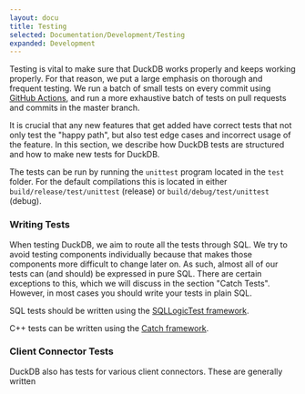 ```yaml
---
layout: docu
title: Testing
selected: Documentation/Development/Testing
expanded: Development
---
```


Testing is vital to make sure that DuckDB works properly and keeps working properly. For that reason, we put a large emphasis on thorough and frequent testing. We run a batch of small tests on every commit using [GitHub Actions](https://github.com/duckdb/duckdb/actions), and run a more exhaustive batch of tests on pull requests and commits in the master branch.

It is crucial that any new features that get added have correct tests that not only test the "happy path", but also test edge cases and incorrect usage of the feature. In this section, we describe how DuckDB tests are structured and how to make new tests for DuckDB.

The tests can be run by running the `unittest` program located in the `test` folder. For the default compilations this is located in either `build/release/test/unittest` (release) or `build/debug/test/unittest` (debug).

### Writing Tests
When testing DuckDB, we aim to route all the tests through SQL. We try to avoid testing components individually because that makes those components more difficult to change later on. As such, almost all of our tests can (and should) be expressed in pure SQL. There are certain exceptions to this, which we will discuss in the section "Catch Tests". However, in most cases you should write your tests in plain SQL.

SQL tests should be written using the [SQLLogicTest framework](/dev/sqllogictest/intro).

C++ tests can be written using the [Catch framework](/dev/sqllogictest/catch).

### Client Connector Tests

DuckDB also has tests for various client connectors. These are generally written 

